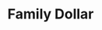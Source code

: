 ---
title: "Family Dollar"
url: /milwaukee/family-dollar-north-teutonia-avenue/
shop: variety store
---